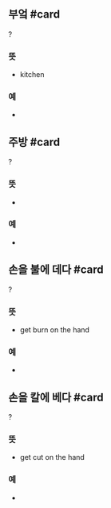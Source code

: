 ## 부엌 #card
?
### 뜻
- kitchen
### 예
-
<!--SR:!2024-12-18,3,250-->

## 주방 #card
?
### 뜻
-
### 예
-

## 손을 불에 데다 #card
?
### 뜻
- get burn on the hand
### 예
-
<!--SR:!2024-12-18,3,250-->

## 손을 칼에 베다 #card
?
### 뜻
- get cut on the hand
### 예
-
<!--SR:!2024-12-18,3,250-->
